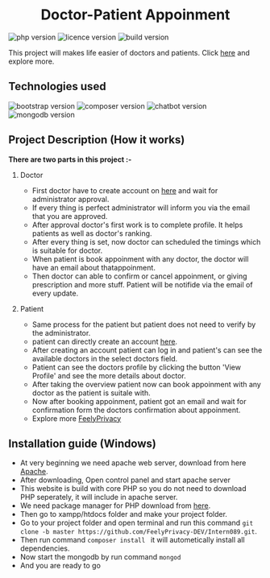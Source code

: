 <h1 align="center">Doctor-Patient Appoinment</h1>

![php version](https://img.shields.io/badge/php-v7.4-blue?style=plastic) ![licence version](https://img.shields.io/badge/licence-feelyprivacy-green?style=plastic)  ![build version](https://img.shields.io/badge/build-passing-green?style=plastic)

This project will makes life easier of doctors and patients. Click <a href="https://test.feelyprivacy.com/s/">here</a> and explore more.


## Technologies used

 ![bootstrap version](https://img.shields.io/badge/bootstrap-v5.0-green?style=plastic) ![composer version](https://img.shields.io/badge/composer-v2.1.3-orange?style=plastic) 
 ![chatbot version](https://img.shields.io/badge/build-passing-green?style=plastic) ![mongodb version](https://img.shields.io/badge/mongodb-1.9-green?style=plastic) 


## Project Description (How it works)

**There are two parts in this project :-**

1. Doctor 
   - First doctor have to create account on <a href="https://test.feelyprivacy.com/s/">here</a> and wait for administrator approval.
   - If every thing is perfect administrator will inform you via the email  that you are approved.
   - After approval doctor's first work is to complete profile. It helps patients as well as doctor's ranking.
   - After every thing is set, now doctor can scheduled the timings which is suitable for doctor.
   - When patient is book appoinment with any doctor, the doctor will have an email about thatappoinment.
   - Then doctor can able to confirm or cancel appoinment, or giving prescription and more stuff. Patient will be notifide via the email of every update.

2. Patient
   - Same process for the patient but patient does not need to verify by the administrator.
   - patient can directly create an account <a href="https://test.feelyprivacy.com/s/">here</a>.
   - After creating an account patient can log in and patient's can see the available doctors in the select doctors field.
   - Patient can see the doctors profile by clicking the button 'View Profile' and see the more details about doctor.
   - After taking the overview patient now can book appoinment with any doctor as the patient is suitale with.
   - Now after booking appoinment, patient got an email and wait for confirmation form the doctors confirmation about appoinment.
   - Explore more <a href="https://test.feelyprivacy.com/s/">FeelyPrivacy</a>


## Installation guide (Windows)
   
  - At very beginning we need apache web server, download from here <a href="https://www.apachefriends.org/download.html">Apache</a>.
  - After downloading, Open control panel and start apache server
  - This website is build with core PHP so you do not need to download PHP seperately, it will include in apache server.
  - We need package manager for PHP download from <a href="https://getcomposer.org/">here</a>.
  - Then go to xampp/htdocs folder and make your project folder.
  - Go to your project folder and open terminal and run this command `git clone -b master https://github.com/FeelyPrivacy-DEV/Intern089.git`.
  - Then run command `composer install ` it will autometically install all dependencies.
  - Now start the mongodb by run command `mongod`
  - And you are ready to go





